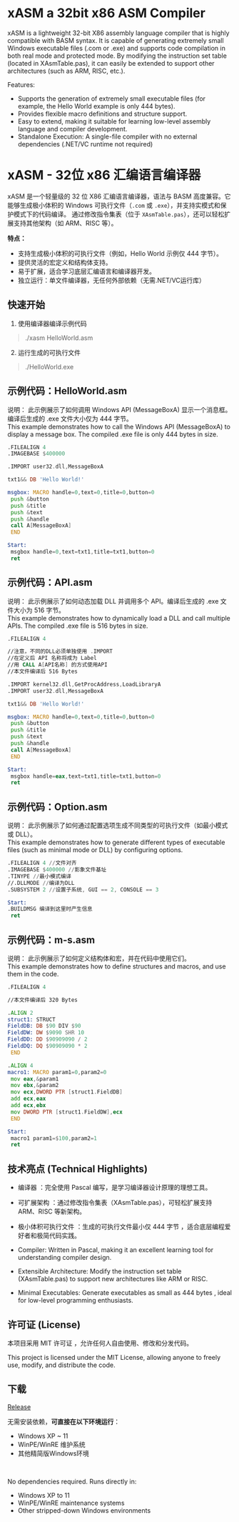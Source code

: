# xASM a 32bit x86 ASM Compiler

xASM is a lightweight 32-bit X86 assembly language compiler that is highly compatible with BASM syntax. It is capable of generating extremely small Windows executable files (.com or .exe) and supports code compilation in both real mode and protected mode. By modifying the instruction set table (located in XAsmTable.pas), it can easily be extended to support other architectures (such as ARM, RISC, etc.).

Features:
- Supports the generation of extremely small executable files (for example, the Hello World example is only 444 bytes).
- Provides flexible macro definitions and structure support.
- Easy to extend, making it suitable for learning low-level assembly language and compiler development.
- Standalone Execution: A single-file compiler with no external dependencies (.NET/VC runtime not required)

# xASM - 32位 x86 汇编语言编译器

xASM 是一个轻量级的 32 位 X86 汇编语言编译器，语法与 BASM 高度兼容。它能够生成极小体积的 Windows 可执行文件（`.com` 或 `.exe`），并支持实模式和保护模式下的代码编译。
通过修改指令集表（位于 `XAsmTable.pas`），还可以轻松扩展支持其他架构（如 ARM、RISC 等）。

**特点：**
- 支持生成极小体积的可执行文件（例如，Hello World 示例仅 444 字节）。
- 提供灵活的宏定义和结构体支持。
- 易于扩展，适合学习底层汇编语言和编译器开发。
- 独立运行：单文件编译器，无任何外部依赖（无需.NET/VC运行库）

## 快速开始
1. 使用编译器编译示例代码
>./xasm HelloWorld.asm<br>

2. 运行生成的可执行文件
>./HelloWorld.exe<br>

## 示例代码：HelloWorld.asm
说明：
此示例展示了如何调用 Windows API (MessageBoxA) 显示一个消息框。编译后生成的 .exe 文件大小仅为 444 字节。<br>
This example demonstrates how to call the Windows API (MessageBoxA) to display a message box. The compiled .exe file is only 444 bytes in size.
```asm
.FILEALIGN 4
.IMAGEBASE $400000

.IMPORT user32.dll,MessageBoxA

txt1&& DB 'Hello World!'

msgbox: MACRO handle=0,text=0,title=0,button=0
 push &button
 push &title
 push &text
 push &handle
 call A[MessageBoxA]
 END

Start:
 msgbox handle=0,text=txt1,title=txt1,button=0
 ret
```

## 示例代码：API.asm
说明：
此示例展示了如何动态加载 DLL 并调用多个 API。编译后生成的 .exe 文件大小为 516 字节。<br>
This example demonstrates how to dynamically load a DLL and call multiple APIs. The compiled .exe file is 516 bytes in size.
```asm
.FILEALIGN 4

//注意，不同的DLL必须单独使用 .IMPORT
//在定义后 API 名称将成为 Label
//用 CALL A[API名称] 的方式使用API
//本文件编译后 516 Bytes

.IMPORT kernel32.dll,GetProcAddress,LoadLibraryA
.IMPORT user32.dll,MessageBoxA

txt1&& DB 'Hello World!'

msgbox: MACRO handle=0,text=0,title=0,button=0
 push &button
 push &title
 push &text
 push &handle
 call A[MessageBoxA]
 END

Start:
 msgbox handle=eax,text=txt1,title=txt1,button=0
 ret
 ```

## 示例代码：Option.asm
说明：
此示例展示了如何通过配置选项生成不同类型的可执行文件（如最小模式或 DLL）。<br>
This example demonstrates how to generate different types of executable files (such as minimal mode or DLL) by configuring options.
```asm
.FILEALIGN 4 //文件对齐
.IMAGEBASE $400000 //影象文件基址
.TINYPE //最小模式编译
//.DLLMODE //编译为DLL
.SUBSYSTEM 2 //设置子系统, GUI == 2, CONSOLE == 3

Start:
.BUILDMSG 编译到这里时产生信息
 ret
 ```

## 示例代码：m-s.asm
说明：
此示例展示了如何定义结构体和宏，并在代码中使用它们。<br>
This example demonstrates how to define structures and macros, and use them in the code.
```asm
.FILEALIGN 4

//本文件编译后 320 Bytes

.ALIGN 2
struct1: STRUCT
FieldDB: DB $90 DIV $90
FieldDW: DW $9090 SHR 10
FieldDD: DD $90909090 / 2
FieldDQ: DQ $90909090 * 2
 END

.ALIGN 4
macro1: MACRO param1=0,param2=0
 mov eax,&param1
 mov ebx,&param2
 mov ecx,DWORD PTR [struct1.FieldDB]
 add ecx,eax
 add ecx,ebx
 mov DWORD PTR [struct1.FieldDW],ecx
 END

Start:
 macro1 param1=$100,param2=1
 ret
 ```

## 技术亮点 (Technical Highlights)
- 编译器 ：完全使用 Pascal 编写，是学习编译器设计原理的理想工具。
- 可扩展架构 ：通过修改指令集表（XAsmTable.pas），可轻松扩展支持 ARM、RISC 等新架构。
- 极小体积可执行文件 ：生成的可执行文件最小仅 444 字节 ，适合底层编程爱好者和极简代码实践。


- Compiler: Written in Pascal, making it an excellent learning tool for understanding compiler design.
- Extensible Architecture: Modify the instruction set table (XAsmTable.pas) to support new architectures like ARM or RISC.
- Minimal Executables: Generate executables as small as 444 bytes , ideal for low-level programming enthusiasts.

## 许可证 (License)
本项目采用 MIT 许可证 ，允许任何人自由使用、修改和分发代码。

This project is licensed under the MIT License, allowing anyone to freely use, modify, and distribute the code.

## 下载
[Release](https://github.com/unknowall/xASM/releases/)

无需安装依赖，**可直接在以下环境运行**：
   - Windows XP ~ 11
   - WinPE/WinRE 维护系统
   - 其他精简版Windows环境

<br>

No dependencies required. Runs directly in:
   - Windows XP to 11
   - WinPE/WinRE maintenance systems
   - Other stripped-down Windows environments

